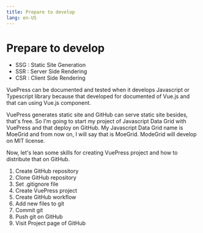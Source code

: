 ```yaml
---
title: Prepare to develop
lang: en-US
---
```


# Prepare to develop

 * SSG : Static Site Generation
 * SSR : Server Side Rendering
 * CSR : Client Side Rendering

VuePress can be documented and tested when it develops Javascript or Typescript library 
because that developed for documented of Vue.js and that can using Vue.js component.

VuePress generates static site and GitHub can serve static site besides, that's free. 
So I'm going to start my project of Javascript Data Grid with VuePress and that deploy on GitHub. 
My Javascript Data Grid name is MoeGrid and from now on, I will say that is MoeGrid.
ModeGrid will develop on MIT license.

Now, let's lean some skills for creating VuePress project and how to distribute that on GitHub.

  1. Create GitHub repository
  2. Clone GitHub repository
  3. Set .gitignore file
  4. Create VuePress project
  5. Create GitHub workflow
  6. Add new files to git
  7. Commit git
  8. Push git on GitHub
  9. Visit Project page of GitHub
